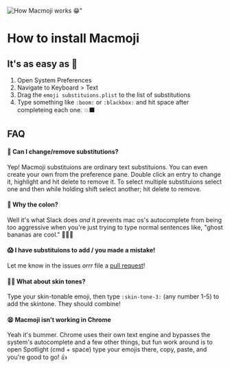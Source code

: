 ![How Macmoji works 😁"](https://github.com/warpling/Macmoji/blob/master/gifs/macmoji.gif?raw=true)

# How to install Macmoji
## It's as easy as 🔢

1. Open System Preferences
2. Navigate to Keyboard > Text
3. Drag the `emoji substituions.plist` to the list of substitutions
4. Type something like `:boom:` or `:blackbox:` and hit space after completeing each one. 💥⬛️

## FAQ

#### 🤔 Can I change/remove substitutions?
Yep! Macmoji substituions are ordinary text substituions. You can even create your own from the preference pane. Double click an entry to change it, highlight and hit delete to remove it. To select multiple substituions select one and then while holding shift select another; hit delete to remove.

#### 💩 Why the colon?
Well it's what Slack does *and* it prevents mac os's autocomplete from being too aggressive when you're just trying to type normal sentences like, "ghost bananas are cool." 👻🍌🆒 

#### 😱 I have substituions to add / you made a mistake!
Let me know in the issues *orrr* file a [pull request](https://yangsu.github.io/pull-request-tutorial/)!

#### 🖐🏽 What about skin tones?
Type your skin-tonable emoji, then type `:skin-tone-3:` (any number 1-5) to add the skintone. They should combine!

#### 😫 Macmoji isn't working in Chrome 
Yeah it's bummer. Chrome uses their own text engine and bypasses the system's autocomplete and a few other things, but fun work around is to open Spotlight (cmd + space) type your emojis there, copy, paste, and you're good to go! 👍 
